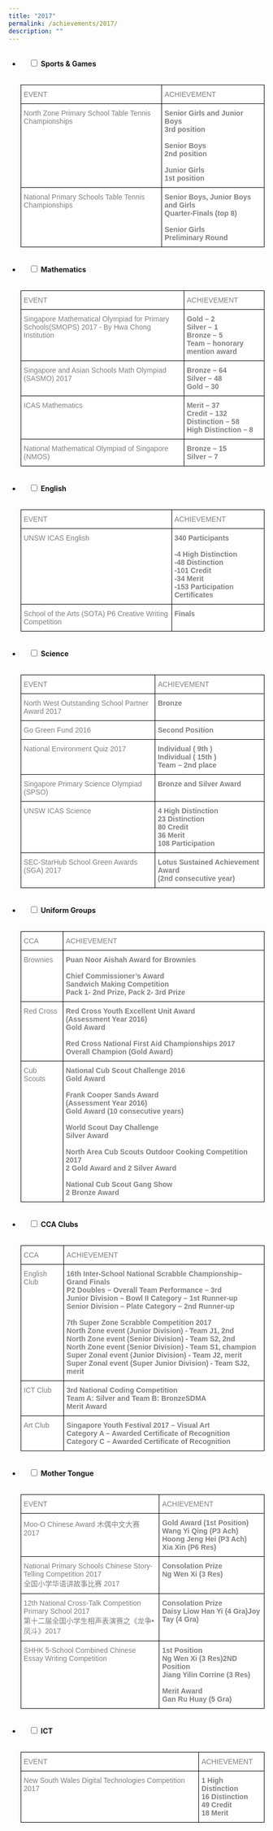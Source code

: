 ```yaml
---
title: "2017"
permalink: /achievements/2017/
description: ""
---
```

<ul class="jekyllcodex_accordion">  
  <li>  
    <input type="checkbox" id="accordion1">  
		<label for="accordion1"><b>Sports & Games</b></label>  
    <div>  
      <p><style type="text/css">
.tg  {border-collapse:collapse;border-spacing:0;}
.tg td{border-color:black;border-style:solid;border-width:1px;font-family:Arial, sans-serif;font-size:14px;
  overflow:hidden;padding:10px 5px;word-break:normal;}
.tg th{border-color:black;border-style:solid;border-width:1px;font-family:Arial, sans-serif;font-size:14px;
  font-weight:normal;overflow:hidden;padding:10px 5px;word-break:normal;}
.tg .tg-soxn{background-color:#FFF;color:#808080;font-weight:bold;text-align:left;vertical-align:top}
.tg .tg-lm9i{background-color:#FFF;color:#808080;text-align:left;vertical-align:top}
</style>
<table class="tg">
<thead>
  <tr>
    <th class="tg-lm9i">EVENT</th>
    <th class="tg-lm9i">ACHIEVEMENT</th>
  </tr>
</thead>
<tbody>
  <tr>
    <td class="tg-lm9i">North Zone Primary School Table Tennis Championships</td>
    <td class="tg-soxn"><span style="font-weight:bold">Senior Girls and Junior Boys</span><br>3rd position<br><br><span style="font-weight:bold">Senior Boys</span><br>2nd position<br><br>Junior Girls<br>1st position</td>
  </tr>
  <tr>
    <td class="tg-lm9i">National Primary Schools Table Tennis Championships</td>
    <td class="tg-soxn"><span style="font-weight:bold">Senior Boys, Junior Boys and Girls</span><br>Quarter-Finals (top 8)<br><br><span style="font-weight:bold">Senior Girls</span><br>Preliminary Round</td>
  </tr>
</tbody>
</table></p>  
    </div>  
</li>
<li>  
    <input type="checkbox" id="accordion2">  
	<label for="accordion2"><b>Mathematics</b></label>  
    <div>  
      <p><style type="text/css">
.tg  {border-collapse:collapse;border-spacing:0;}
.tg td{border-color:black;border-style:solid;border-width:1px;font-family:Arial, sans-serif;font-size:14px;
  overflow:hidden;padding:10px 5px;word-break:normal;}
.tg th{border-color:black;border-style:solid;border-width:1px;font-family:Arial, sans-serif;font-size:14px;
  font-weight:normal;overflow:hidden;padding:10px 5px;word-break:normal;}
.tg .tg-soxn{background-color:#FFF;color:#808080;font-weight:bold;text-align:left;vertical-align:top}
.tg .tg-lm9i{background-color:#FFF;color:#808080;text-align:left;vertical-align:top}
</style>
<table class="tg">
<thead>
  <tr>
    <th class="tg-lm9i">EVENT</th>
    <th class="tg-lm9i">ACHIEVEMENT</th>
  </tr>
</thead>
<tbody>
  <tr>
    <td class="tg-lm9i">Singapore Mathematical Olympiad for Primary Schools(SMOPS) 2017 - By Hwa Chong Institution</td>
    <td class="tg-soxn"><span style="font-weight:bold">Gold – 2</span><br><span style="font-weight:bold">Silver – 1</span><br><span style="font-weight:bold">Bronze – 5</span><br><span style="font-weight:bold">Team – honorary mention award</span></td>
  </tr>
  <tr>
    <td class="tg-lm9i">Singapore and Asian Schools Math Olympiad (SASMO) 2017</td>
    <td class="tg-soxn"><span style="font-weight:bold">Bronze – 64</span><br><span style="font-weight:bold">Silver – 48</span><br><span style="font-weight:bold">Gold – 30</span></td>
  </tr>
  <tr>
    <td class="tg-lm9i">ICAS Mathematics</td>
    <td class="tg-soxn"><span style="font-weight:bold">Merit – 37</span><br><span style="font-weight:bold">Credit – 132</span><br><span style="font-weight:bold">Distinction – 58</span><br><span style="font-weight:bold">High Distinction – 8</span></td>
  </tr>
  <tr>
    <td class="tg-lm9i">National Mathematical Olympiad of Singapore (NMOS)</td>
    <td class="tg-soxn"><span style="font-weight:bold">Bronze – 15</span><br><span style="font-weight:bold">Silver – 7</span></td>
  </tr>
</tbody>
</table></p>  
    </div>  
</li>
<li>  
    <input type="checkbox" id="accordion3">  
	<label for="accordion3"><b>English</b></label>  
    <div>  
      <p><style type="text/css">
.tg  {border-collapse:collapse;border-spacing:0;}
.tg td{border-color:black;border-style:solid;border-width:1px;font-family:Arial, sans-serif;font-size:14px;
  overflow:hidden;padding:10px 5px;word-break:normal;}
.tg th{border-color:black;border-style:solid;border-width:1px;font-family:Arial, sans-serif;font-size:14px;
  font-weight:normal;overflow:hidden;padding:10px 5px;word-break:normal;}
.tg .tg-soxn{background-color:#FFF;color:#808080;font-weight:bold;text-align:left;vertical-align:top}
.tg .tg-lm9i{background-color:#FFF;color:#808080;text-align:left;vertical-align:top}
</style>
<table class="tg">
<thead>
  <tr>
    <th class="tg-lm9i">EVENT</th>
    <th class="tg-lm9i">ACHIEVEMENT</th>
  </tr>
</thead>
<tbody>
  <tr>
    <td class="tg-lm9i">UNSW ICAS English</td>
    <td class="tg-soxn"><span style="font-weight:bold">340 Participants</span><br><br>-4 High Distinction<br>-48 Distinction<br>-101 Credit<br>-34 Merit<br>-153 Participation Certificates</td>
  </tr>
  <tr>
    <td class="tg-lm9i">School of the Arts (SOTA) P6 Creative Writing Competition</td>
    <td class="tg-soxn"><span style="font-weight:bold">Finals</span></td>
  </tr>
</tbody>
</table></p>  
    </div>  
</li>
<li>  
    <input type="checkbox" id="accordion4">  
	<label for="accordion4"><b>Science</b></label>  
    <div>  
      <p><style type="text/css">
.tg  {border-collapse:collapse;border-spacing:0;}
.tg td{border-color:black;border-style:solid;border-width:1px;font-family:Arial, sans-serif;font-size:14px;
  overflow:hidden;padding:10px 5px;word-break:normal;}
.tg th{border-color:black;border-style:solid;border-width:1px;font-family:Arial, sans-serif;font-size:14px;
  font-weight:normal;overflow:hidden;padding:10px 5px;word-break:normal;}
.tg .tg-soxn{background-color:#FFF;color:#808080;font-weight:bold;text-align:left;vertical-align:top}
.tg .tg-lm9i{background-color:#FFF;color:#808080;text-align:left;vertical-align:top}
</style>
<table class="tg">
<thead>
  <tr>
    <th class="tg-lm9i">EVENT</th>
    <th class="tg-lm9i">ACHIEVEMENT</th>
  </tr>
</thead>
<tbody>
  <tr>
    <td class="tg-lm9i">North West Outstanding School Partner Award 2017</td>
    <td class="tg-soxn"><span style="font-weight:bold">Bronze</span></td>
  </tr>
  <tr>
    <td class="tg-lm9i">Go Green Fund 2016</td>
    <td class="tg-soxn"><span style="font-weight:bold">Second Position</span></td>
  </tr>
  <tr>
    <td class="tg-lm9i">National Environment Quiz 2017</td>
    <td class="tg-soxn"><span style="font-weight:bold">Individual ( 9th )</span><br><span style="font-weight:bold">Individual ( 15th )</span><br><span style="font-weight:bold">Team – 2nd place</span></td>
  </tr>
  <tr>
    <td class="tg-lm9i"> Singapore Primary Science Olympiad (SPSO)</td>
    <td class="tg-soxn"><span style="font-weight:bold"> Bronze and Silver Award</span></td>
  </tr>
  <tr>
    <td class="tg-lm9i"> UNSW ICAS Science</td>
    <td class="tg-soxn"><span style="font-weight:bold">4 High Distinction</span><br><span style="font-weight:bold">23 Distinction</span><br><span style="font-weight:bold">80 Credit</span><br><span style="font-weight:bold">36 Merit</span><br><span style="font-weight:bold">108 Participation</span></td>
  </tr>
  <tr>
    <td class="tg-lm9i">SEC-StarHub School Green Awards (SGA) 2017</td>
    <td class="tg-soxn"><span style="font-weight:bold">Lotus Sustained Achievement Award</span><br><span style="font-weight:bold">(2</span>nd <span style="font-weight:bold">consecutive year)</span></td>
  </tr>
</tbody>
</table></p>  
    </div>  
</li>
<li>  
    <input type="checkbox" id="accordion5">  
	<label for="accordion5"><b>Uniform Groups</b></label>  
    <div>  
      <p><style type="text/css">
.tg  {border-collapse:collapse;border-spacing:0;}
.tg td{border-color:black;border-style:solid;border-width:1px;font-family:Arial, sans-serif;font-size:14px;
  overflow:hidden;padding:10px 5px;word-break:normal;}
.tg th{border-color:black;border-style:solid;border-width:1px;font-family:Arial, sans-serif;font-size:14px;
  font-weight:normal;overflow:hidden;padding:10px 5px;word-break:normal;}
.tg .tg-soxn{background-color:#FFF;color:#808080;font-weight:bold;text-align:left;vertical-align:top}
.tg .tg-lm9i{background-color:#FFF;color:#808080;text-align:left;vertical-align:top}
</style>
<table class="tg">
<thead>
  <tr>
    <th class="tg-lm9i">CCA</th>
    <th class="tg-lm9i">ACHIEVEMENT</th>
  </tr>
</thead>
<tbody>
  <tr>
    <td class="tg-lm9i">Brownies</td>
    <td class="tg-soxn"><span style="font-weight:bold">Puan Noor Aishah Award for Brownies</span><br><br><span style="font-weight:bold">Chief Commissioner’s Award</span><br><span style="font-weight:bold">Sandwich Making Competition</span><br>Pack 1- 2nd Prize, Pack 2- 3rd Prize</td>
  </tr>
  <tr>
    <td class="tg-lm9i">Red Cross</td>
    <td class="tg-soxn"><span style="font-weight:bold">Red Cross Youth Excellent Unit Award</span><br><span style="font-weight:bold">(Assessment Year 2016)</span><br>Gold Award<br><br><span style="font-weight:bold">Red Cross National First Aid Championships 2017</span><br>Overall Champion (Gold Award)</td>
  </tr>
  <tr>
    <td class="tg-lm9i">Cub Scouts</td>
    <td class="tg-soxn"><span style="font-weight:bold">National Cub Scout Challenge 2016</span><br>Gold Award<br><br><span style="font-weight:bold">Frank Cooper Sands Award</span><br><span style="font-weight:bold">(Assessment Year 2016)</span><br>Gold Award (10 consecutive years)<br><br><span style="font-weight:bold">World Scout Day Challenge</span><br>Silver Award<br><br><span style="font-weight:bold">North Area Cub Scouts Outdoor Cooking Competition 2017</span><br>2 Gold Award and 2 Silver Award<br><br><span style="font-weight:bold">National Cub Scout Gang Show</span><br>2 Bronze Award</td>
  </tr>
</tbody>
</table></p>  
    </div>  
</li>
<li>  
    <input type="checkbox" id="accordion6">  
	<label for="accordion6"><b>CCA Clubs</b></label>  
    <div>  
      <p><style type="text/css">
.tg  {border-collapse:collapse;border-spacing:0;}
.tg td{border-color:black;border-style:solid;border-width:1px;font-family:Arial, sans-serif;font-size:14px;
  overflow:hidden;padding:10px 5px;word-break:normal;}
.tg th{border-color:black;border-style:solid;border-width:1px;font-family:Arial, sans-serif;font-size:14px;
  font-weight:normal;overflow:hidden;padding:10px 5px;word-break:normal;}
.tg .tg-soxn{background-color:#FFF;color:#808080;font-weight:bold;text-align:left;vertical-align:top}
.tg .tg-lm9i{background-color:#FFF;color:#808080;text-align:left;vertical-align:top}
</style>
<table class="tg">
<thead>
  <tr>
    <th class="tg-lm9i">CCA</th>
    <th class="tg-lm9i">ACHIEVEMENT</th>
  </tr>
</thead>
<tbody>
  <tr>
    <td class="tg-lm9i">English Club</td>
    <td class="tg-soxn"><span style="font-weight:bold">16th Inter-School National Scrabble Championship– Grand Finals</span><br>P2 Doubles – Overall Team Performance – 3rd<br>Junior Division – Bowl II Category – 1st Runner-up<br>Senior Division – Plate Category – 2nd Runner-up<br><br><span style="font-weight:bold">7th Super Zone Scrabble Competition 2017</span><br>North Zone event (Junior Division) - Team J1, 2nd<br>North Zone event (Senior Division) - Team S2, 2nd<br>North Zone event (Senior Division) - Team S1, champion<br>Super Zonal event (Junior Division) - Team J2, merit<br>Super Zonal event (Super Junior Division) - Team SJ2, merit</td>
  </tr>
  <tr>
    <td class="tg-lm9i">ICT Club</td>
    <td class="tg-soxn"><span style="font-weight:bold">3rd National Coding Competition</span><br>Team A: Silver and Team B: Bronze<span style="font-weight:bold">SDMA</span><br>Merit Award</td>
  </tr>
  <tr>
    <td class="tg-lm9i">Art Club</td>
    <td class="tg-soxn"><span style="font-weight:bold">Singapore Youth Festival 2017 – Visual Art</span><br>Category A – Awarded Certificate of Recognition<br>Category C – Awarded Certificate of Recognition</td>
  </tr>
</tbody>
</table></p>  
    </div>  
</li>
<li>  
    <input type="checkbox" id="accordion7">  
	<label for="accordion7"><b>Mother Tongue</b></label>  
    <div>  
      <p><style type="text/css">
.tg  {border-collapse:collapse;border-spacing:0;}
.tg td{border-color:black;border-style:solid;border-width:1px;font-family:Arial, sans-serif;font-size:14px;
  overflow:hidden;padding:10px 5px;word-break:normal;}
.tg th{border-color:black;border-style:solid;border-width:1px;font-family:Arial, sans-serif;font-size:14px;
  font-weight:normal;overflow:hidden;padding:10px 5px;word-break:normal;}
.tg .tg-soxn{background-color:#FFF;color:#808080;font-weight:bold;text-align:left;vertical-align:top}
.tg .tg-lm9i{background-color:#FFF;color:#808080;text-align:left;vertical-align:top}
</style>
<table class="tg">
<thead>
  <tr>
    <th class="tg-lm9i">EVENT</th>
    <th class="tg-lm9i">ACHIEVEMENT</th>
  </tr>
</thead>
<tbody>
  <tr>
    <td class="tg-lm9i">Moo-O Chinese Award 木偶中文大赛 2017</td>
    <td class="tg-soxn"><span style="font-weight:bold">Gold Award (1st Position)</span><br>Wang Yi Qing (P3 Ach)<br>Hoong Jeng Hei (P3 Ach)<br>Xia Xin (P6 Res)</td>
  </tr>
  <tr>
    <td class="tg-lm9i">National Primary Schools Chinese Story-Telling Competition 2017<br>全国小学华语讲故事比赛 2017</td>
    <td class="tg-soxn"><span style="font-weight:bold">Consolation Prize</span><br>Ng Wen Xi (3 Res)</td>
  </tr>
  <tr>
    <td class="tg-lm9i">12th National Cross-Talk Competition Primary School 2017<br>第十二届全国小学生相声表演赛之《龙争•凤斗》2017</td>
    <td class="tg-soxn"><span style="font-weight:bold">Consolation Prize</span><br>Daisy Liow Han Yi (4 Gra)Joy Tay (4 Gra)</td>
  </tr>
  <tr>
    <td class="tg-lm9i">SHHK 5-School Combined Chinese Essay Writing Competition</td>
    <td class="tg-soxn"><span style="font-weight:bold">1</span>st <span style="font-weight:bold">Position</span><br>Ng Wen Xi (3 Res)<span style="font-weight:bold">2</span>ND <span style="font-weight:bold">Position</span><br>Jiang Yilin Corrine (3 Res)<br><br><span style="font-weight:bold">Merit Award</span><br>Gan Ru Huay (5 Gra)</td>
  </tr>
</tbody>
</table></p>  
    </div>  
</li>
<li>  
    <input type="checkbox" id="accordion8">  
	<label for="accordion8"><b>ICT</b></label>  
    <div>  
      <p><style type="text/css">
.tg  {border-collapse:collapse;border-spacing:0;}
.tg td{border-color:black;border-style:solid;border-width:1px;font-family:Arial, sans-serif;font-size:14px;
  overflow:hidden;padding:10px 5px;word-break:normal;}
.tg th{border-color:black;border-style:solid;border-width:1px;font-family:Arial, sans-serif;font-size:14px;
  font-weight:normal;overflow:hidden;padding:10px 5px;word-break:normal;}
.tg .tg-soxn{background-color:#FFF;color:#808080;font-weight:bold;text-align:left;vertical-align:top}
.tg .tg-lm9i{background-color:#FFF;color:#808080;text-align:left;vertical-align:top}
</style>
<table class="tg">
<thead>
  <tr>
    <th class="tg-lm9i">EVENT</th>
    <th class="tg-lm9i">ACHIEVEMENT</th>
  </tr>
</thead>
<tbody>
  <tr>
    <td class="tg-lm9i">New South Wales Digital Technologies Competition 2017</td>
    <td class="tg-soxn"><span style="font-weight:bold">1 High Distinction</span><br><span style="font-weight:bold">16 Distinction</span><br><span style="font-weight:bold">49 Credit</span><br><span style="font-weight:bold">18 Merit</span></td>
  </tr>
</tbody>
</table></p>  
    </div>  
</li>
</ul>